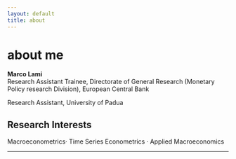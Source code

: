 ```yaml
---
layout: default
title: about
---
```


# about me

**Marco Lami**  
Research Assistant Trainee, Directorate of General Research (Monetary Policy research Division), European Central Bank

Research Assistant, University of Padua

## Research Interests
Macroeconometrics· Time Series Econometrics · Applied Macroeconomics

---
